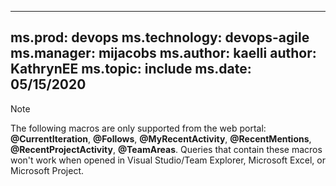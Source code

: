 ------
ms.prod: devops
ms.technology: devops-agile
ms.manager: mijacobs
ms.author: kaelli
author: KathrynEE
ms.topic: include
ms.date: 05/15/2020
---
 

> [!NOTE]  
> The following macros are only supported from the web portal: **@CurrentIteration**, **@Follows**, **@MyRecentActivity**, **@RecentMentions**, **@RecentProjectActivity**, **@TeamAreas**. Queries that contain these macros won't work when opened in Visual Studio/Team Explorer, Microsoft Excel, or Microsoft Project.